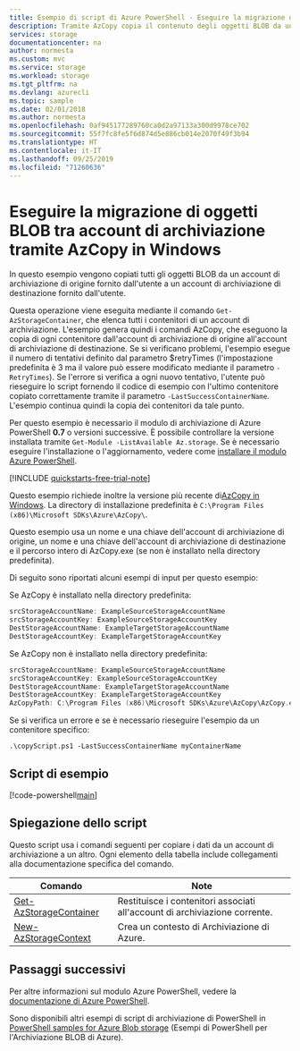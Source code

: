 ```yaml
---
title: Esempio di script di Azure PowerShell - Eseguire la migrazione di oggetti BLOB tra account di archiviazione tramite AzCopy in Windows | Microsoft Docs
description: Tramite AzCopy copia il contenuto degli oggetti BLOB da un account di Archiviazione di Azure a un altro.
services: storage
documentationcenter: na
author: normesta
ms.custom: mvc
ms.service: storage
ms.workload: storage
ms.tgt_pltfrm: na
ms.devlang: azurecli
ms.topic: sample
ms.date: 02/01/2018
ms.author: normesta
ms.openlocfilehash: 0af945177289760ca0d2a97133a300d9978ce702
ms.sourcegitcommit: 55f7fc8fe5f6d874d5e886cb014e2070f49f3b94
ms.translationtype: HT
ms.contentlocale: it-IT
ms.lasthandoff: 09/25/2019
ms.locfileid: "71260636"
---
```

# <a name="migrate-blobs-across-storage-accounts-using-azcopy-on-windows"></a>Eseguire la migrazione di oggetti BLOB tra account di archiviazione tramite AzCopy in Windows

In questo esempio vengono copiati tutti gli oggetti BLOB da un account di archiviazione di origine fornito dall'utente a un account di archiviazione di destinazione fornito dall'utente. 

Questa operazione viene eseguita mediante il comando `Get-AzStorageContainer`, che elenca tutti i contenitori di un account di archiviazione. L'esempio genera quindi i comandi AzCopy, che eseguono la copia di ogni contenitore dall'account di archiviazione di origine all'account di archiviazione di destinazione. Se si verificano problemi, l'esempio esegue il numero di tentativi definito dal parametro $retryTimes (l'impostazione predefinita è 3 ma il valore può essere modificato mediante il parametro `-RetryTimes`). Se l'errore si verifica a ogni nuovo tentativo, l'utente può rieseguire lo script fornendo il codice di esempio con l'ultimo contenitore copiato correttamente tramite il parametro `-LastSuccessContainerName`. L'esempio continua quindi la copia dei contenitori da tale punto.

Per questo esempio è necessario il modulo di archiviazione di Azure PowerShell **0.7** o versioni successive. È possibile controllare la versione installata tramite `Get-Module -ListAvailable Az.storage`. Se è necessario eseguire l'installazione o l'aggiornamento, vedere come [installare il modulo Azure PowerShell](/powershell/azure/install-Az-ps). 

[!INCLUDE [quickstarts-free-trial-note](../../../includes/quickstarts-free-trial-note.md)]

Questo esempio richiede inoltre la versione più recente di[AzCopy in Windows](https://aka.ms/downloadazcopy). La directory di installazione predefinita è `C:\Program Files (x86)\Microsoft SDKs\Azure\AzCopy\`.

Questo esempio usa un nome e una chiave dell'account di archiviazione di origine, un nome e una chiave dell'account di archiviazione di destinazione e il percorso intero di AzCopy.exe (se non è installato nella directory predefinita).

Di seguito sono riportati alcuni esempi di input per questo esempio:

Se AzCopy è installato nella directory predefinita:
```powershell
srcStorageAccountName: ExampleSourceStorageAccountName
srcStorageAccountKey: ExampleSourceStorageAccountKey
DestStorageAccountName: ExampleTargetStorageAccountName
DestStorageAccountKey: ExampleTargetStorageAccountKey
```

Se AzCopy non è installato nella directory predefinita:

```Powershell
srcStorageAccountName: ExampleSourceStorageAccountName
srcStorageAccountKey: ExampleSourceStorageAccountKey
DestStorageAccountName: ExampleTargetStorageAccountName
DestStorageAccountKey: ExampleTargetStorageAccountKey
AzCopyPath: C:\Program Files (x86)\Microsoft SDKs\Azure\AzCopy\AzCopy.exe
```

Se si verifica un errore e se è necessario rieseguire l'esempio da un contenitore specifico: 

`.\copyScript.ps1 -LastSuccessContainerName myContainerName`

## <a name="sample-script"></a>Script di esempio

[!code-powershell[main](../../../powershell_scripts/storage/migrate-blobs-between-accounts/migrate-blobs-between-accounts.ps1 "Migrate blobs between storage accounts.")]

## <a name="script-explanation"></a>Spiegazione dello script

Questo script usa i comandi seguenti per copiare i dati da un account di archiviazione a un altro. Ogni elemento della tabella include collegamenti alla documentazione specifica del comando.

| Comando | Note |
|---|---|
| [Get-AzStorageContainer](/powershell/module/az.storage/Get-AzStorageContainer) | Restituisce i contenitori associati all'account di archiviazione corrente. |
| [New-AzStorageContext](/powershell/module/az.storage/New-AzStorageContext) | Crea un contesto di Archiviazione di Azure. |

## <a name="next-steps"></a>Passaggi successivi

Per altre informazioni sul modulo Azure PowerShell, vedere la [documentazione di Azure PowerShell](/powershell/azure/overview).

Sono disponibili altri esempi di script di archiviazione di PowerShell in [PowerShell samples for Azure Blob storage](../blobs/storage-samples-blobs-powershell.md) (Esempi di PowerShell per l'Archiviazione BLOB di Azure).

